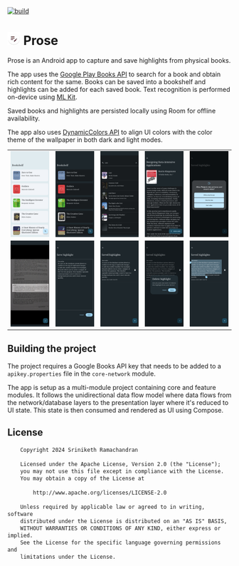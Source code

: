 [![build](https://github.com/sriniketh/prose/actions/workflows/build.yml/badge.svg)](https://github.com/sriniketh/prose/actions/workflows/build.yml)

# ![App icon](docs/images/app-icon.png) Prose

Prose is an Android app to capture and save highlights from physical books.

The app uses the [Google Play Books API](https://developers.google.com/books) to search for a book
and obtain rich content for the same. Books can be saved into a bookshelf and highlights can be
added for each saved book. Text recognition is performed
on-device using [ML Kit](https://developers.google.com/ml-kit/vision/text-recognition/android).

Saved books and highlights are persisted locally using Room for offline availability.

The app also
uses [DynamicColors API](https://developer.android.com/develop/ui/views/theming/dynamic-colors) to
align UI colors with the color theme of the wallpaper in both dark and light modes.

<table border="0">
  <tr>
    <td><img src="docs/images/screenshot-bookshelf-compose-light.png" /></td>
    <td><img src="docs/images/screenshot-bookshelf-compose-dark.png" /></td>
    <td><img src="docs/images/screenshot-search-compose.png" /></td>
    <td><img src="docs/images/screenshot-bookinfo-compose.png" /></td>
    <td><img src="docs/images/screenshot-image-permission-compose.png" /></td>
  </tr>
  <tr>
    <td><img src="docs/images/screenshot-crop-image-compose.png" /></td>
    <td><img src="docs/images/screenshot-save-highlight-compose.png" /></td>
    <td><img src="docs/images/screenshot-highlights-compose.png" /></td>
    <td><img src="docs/images/screenshot-highlights-delete-compose.png" /></td>
    <td><img src="docs/images/screenshot-highlights-select-compose.png" /></td>
  </tr>
</table>

## Building the project

The project requires a Google Books API key that needs to be added to a `apikey.properties` file in
the `core-network` module.

The app is setup as a multi-module project containing core and feature modules. It follows the
unidirectional data flow model where data flows from the network/database layers to the presentation
layer where it's reduced to UI state. This state is then consumed and rendered as UI using Compose.

## License

```
    Copyright 2024 Sriniketh Ramachandran

    Licensed under the Apache License, Version 2.0 (the "License");
    you may not use this file except in compliance with the License.
    You may obtain a copy of the License at

        http://www.apache.org/licenses/LICENSE-2.0

    Unless required by applicable law or agreed to in writing, software
    distributed under the License is distributed on an "AS IS" BASIS,
    WITHOUT WARRANTIES OR CONDITIONS OF ANY KIND, either express or implied.
    See the License for the specific language governing permissions and
    limitations under the License.
```
